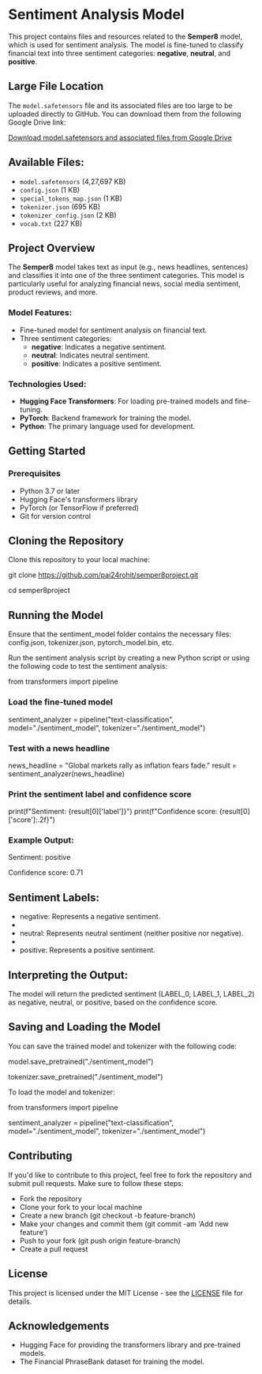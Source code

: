 # Sentiment Analysis Model

This project contains files and resources related to the **Semper8** model, which is used for sentiment analysis. The model is fine-tuned to classify financial text into three sentiment categories: **negative**, **neutral**, and **positive**.

## Large File Location

The `model.safetensors` file and its associated files are too large to be uploaded directly to GitHub. You can download them from the following Google Drive link:

[Download model.safetensors and associated files from Google Drive](https://drive.google.com/drive/folders/11BHnyKy0l9Yt0ml0ZNL6L1HZaGsf4PwR?usp=drive_link)

## Available Files:

- `model.safetensors` (4,27,697 KB)
- `config.json` (1 KB)
- `special_tokens_map.json` (1 KB)
- `tokenizer.json` (695 KB)
- `tokenizer_config.json` (2 KB)
- `vocab.txt` (227 KB)

## Project Overview

The **Semper8** model takes text as input (e.g., news headlines, sentences) and classifies it into one of the three sentiment categories. This model is particularly useful for analyzing financial news, social media sentiment, product reviews, and more.

### Model Features:
- Fine-tuned model for sentiment analysis on financial text.
- Three sentiment categories:
  - **negative**: Indicates a negative sentiment.
  - **neutral**: Indicates neutral sentiment.
  - **positive**: Indicates a positive sentiment.

### Technologies Used:
- **Hugging Face Transformers**: For loading pre-trained models and fine-tuning.
- **PyTorch**: Backend framework for training the model.
- **Python**: The primary language used for development.

## Getting Started

### Prerequisites

- Python 3.7 or later
- Hugging Face's transformers library
- PyTorch (or TensorFlow if preferred)
- Git for version control


## Cloning the Repository


Clone this repository to your local machine:

git clone https://github.com/pai24rohit/semper8project.git

cd semper8project

## Running the Model

Ensure that the sentiment_model folder contains the necessary files: config.json, tokenizer.json, pytorch_model.bin, etc.

Run the sentiment analysis script by creating a new Python script or using the following code to test the sentiment analysis:

from transformers import pipeline

### Load the fine-tuned model
sentiment_analyzer = pipeline("text-classification", model="./sentiment_model", tokenizer="./sentiment_model")

### Test with a news headline
news_headline = "Global markets rally as inflation fears fade."
result = sentiment_analyzer(news_headline)

### Print the sentiment label and confidence score
print(f"Sentiment: {result[0]['label']}")
print(f"Confidence score: {result[0]['score']:.2f}")

### Example Output:

Sentiment: positive

Confidence score: 0.71

## Sentiment Labels:

- negative: Represents a negative sentiment.
- 
- neutral: Represents neutral sentiment (neither positive nor negative).
- 
- positive: Represents a positive sentiment.

## Interpreting the Output:

The model will return the predicted sentiment (LABEL_0, LABEL_1, LABEL_2) as negative, neutral, or positive, based on the confidence score.

## Saving and Loading the Model


You can save the trained model and tokenizer with the following code:

model.save_pretrained("./sentiment_model")

tokenizer.save_pretrained("./sentiment_model")

To load the model and tokenizer:

from transformers import pipeline

sentiment_analyzer = pipeline("text-classification", model="./sentiment_model", tokenizer="./sentiment_model")

## Contributing

If you'd like to contribute to this project, feel free to fork the repository and submit pull requests. Make sure to follow these steps:

- Fork the repository
- Clone your fork to your local machine
- Create a new branch (git checkout -b feature-branch)
- Make your changes and commit them (git commit -am 'Add new feature')
- Push to your fork (git push origin feature-branch)
- Create a pull request

## License

This project is licensed under the MIT License - see the [LICENSE](https://opensource.org/licenses/MIT) file for details.

## Acknowledgements

- Hugging Face for providing the transformers library and pre-trained models.
- The Financial PhraseBank dataset for training the model.
